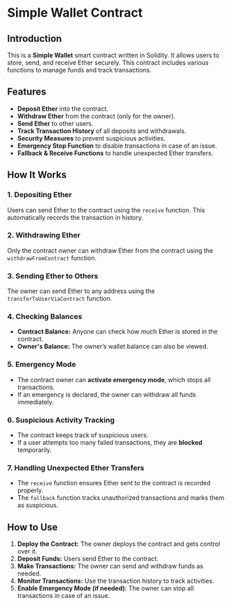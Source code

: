 # Simple Wallet Contract

## Introduction
This is a **Simple Wallet** smart contract written in Solidity. It allows users to store, send, and receive Ether securely. This contract includes various functions to manage funds and track transactions.

## Features
- **Deposit Ether** into the contract.
- **Withdraw Ether** from the contract (only for the owner).
- **Send Ether** to other users.
- **Track Transaction History** of all deposits and withdrawals.
- **Security Measures** to prevent suspicious activities.
- **Emergency Stop Function** to disable transactions in case of an issue.
- **Fallback & Receive Functions** to handle unexpected Ether transfers.

## How It Works
### 1. Depositing Ether
Users can send Ether to the contract using the `receive` function. This automatically records the transaction in history.

### 2. Withdrawing Ether
Only the contract owner can withdraw Ether from the contract using the `withdrawFromContract` function.

### 3. Sending Ether to Others
The owner can send Ether to any address using the `transferToUserViaContract` function.

### 4. Checking Balances
- **Contract Balance:** Anyone can check how much Ether is stored in the contract.
- **Owner's Balance:** The owner’s wallet balance can also be viewed.

### 5. Emergency Mode
- The contract owner can **activate emergency mode**, which stops all transactions.
- If an emergency is declared, the owner can withdraw all funds immediately.

### 6. Suspicious Activity Tracking
- The contract keeps track of suspicious users.
- If a user attempts too many failed transactions, they are **blocked** temporarily.

### 7. Handling Unexpected Ether Transfers
- The `receive` function ensures Ether sent to the contract is recorded properly.
- The `fallback` function tracks unauthorized transactions and marks them as suspicious.

## How to Use
1. **Deploy the Contract:** The owner deploys the contract and gets control over it.
2. **Deposit Funds:** Users send Ether to the contract.
3. **Make Transactions:** The owner can send and withdraw funds as needed.
4. **Monitor Transactions:** Use the transaction history to track activities.
5. **Enable Emergency Mode (if needed):** The owner can stop all transactions in case of an issue.


